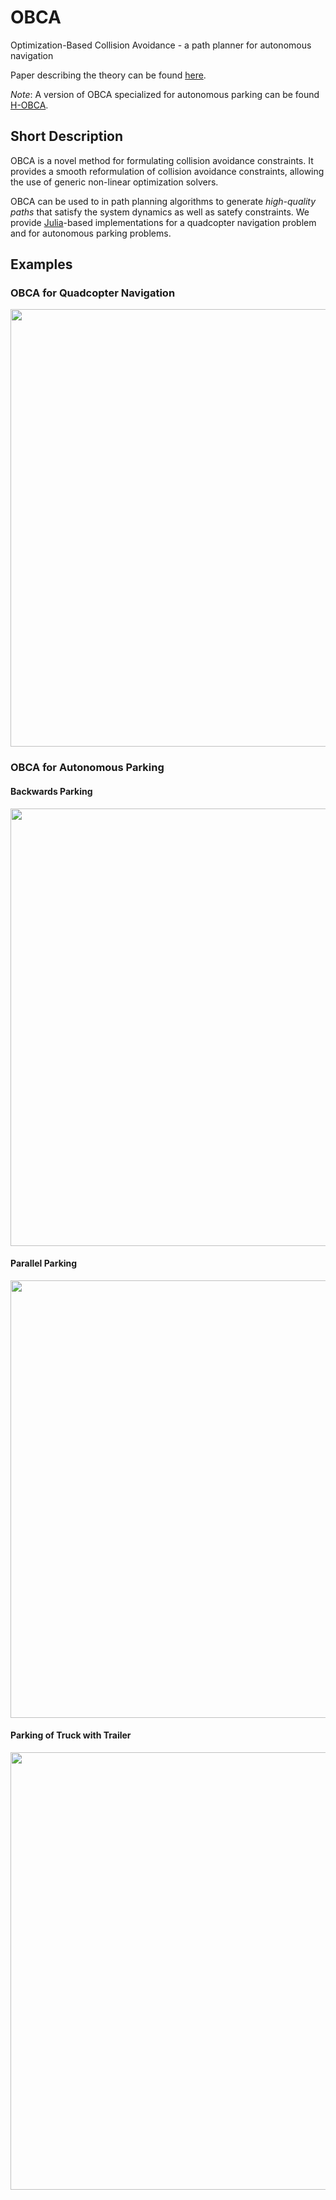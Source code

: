 # OBCA
Optimization-Based Collision Avoidance - a path planner for autonomous navigation

Paper describing the theory can be found [here](http://arxiv.org/abs/1711.03449).

*Note*: A version of OBCA specialized for autonomous parking can be found [H-OBCA](https://github.com/XiaojingGeorgeZhang/H-OBCA).

## Short Description
OBCA is a novel method for formulating collision avoidance constraints. It provides a smooth reformulation of collision avoidance constraints, allowing the use of generic non-linear optimization solvers. 

OBCA can be used to in path planning algorithms to generate *high-quality paths* that satisfy the system dynamics as well as satefy constraints. We provide [Julia](https://julialang.org/)-based implementations for a quadcopter navigation problem and for autonomous parking problems.

## Examples


### OBCA for Quadcopter Navigation
<img src="https://github.com/XiaojingGeorgeZhang/OBCA/blob/master/images/TrajQuad_3D_Video.gif" width="700" />

### OBCA for Autonomous Parking 

#### Backwards Parking
<img src="https://github.com/XiaojingGeorgeZhang/OBCA/blob/master/images/TrajBack_ParkingVideo.gif" width="700" />

#### Parallel Parking
<img src="https://github.com/XiaojingGeorgeZhang/OBCA/blob/master/images/TrajPar_ParkingVideo.gif" width="700" />

#### Parking of Truck with Trailer
<img src="https://github.com/XiaojingGeorgeZhang/OBCA/blob/master/images/TrajTrailer_ParkingVideo.gif" width="700" />

